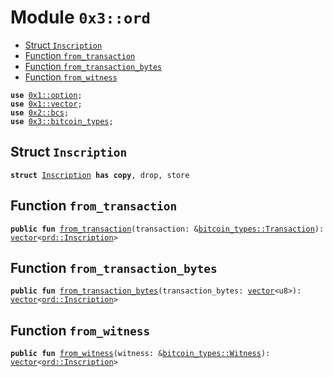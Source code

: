 
<a name="0x3_ord"></a>

# Module `0x3::ord`



-  [Struct `Inscription`](#0x3_ord_Inscription)
-  [Function `from_transaction`](#0x3_ord_from_transaction)
-  [Function `from_transaction_bytes`](#0x3_ord_from_transaction_bytes)
-  [Function `from_witness`](#0x3_ord_from_witness)


<pre><code><b>use</b> <a href="">0x1::option</a>;
<b>use</b> <a href="">0x1::vector</a>;
<b>use</b> <a href="">0x2::bcs</a>;
<b>use</b> <a href="bitcoin_types.md#0x3_bitcoin_types">0x3::bitcoin_types</a>;
</code></pre>



<a name="0x3_ord_Inscription"></a>

## Struct `Inscription`



<pre><code><b>struct</b> <a href="ord.md#0x3_ord_Inscription">Inscription</a> <b>has</b> <b>copy</b>, drop, store
</code></pre>



<a name="0x3_ord_from_transaction"></a>

## Function `from_transaction`



<pre><code><b>public</b> <b>fun</b> <a href="ord.md#0x3_ord_from_transaction">from_transaction</a>(transaction: &<a href="bitcoin_types.md#0x3_bitcoin_types_Transaction">bitcoin_types::Transaction</a>): <a href="">vector</a>&lt;<a href="ord.md#0x3_ord_Inscription">ord::Inscription</a>&gt;
</code></pre>



<a name="0x3_ord_from_transaction_bytes"></a>

## Function `from_transaction_bytes`



<pre><code><b>public</b> <b>fun</b> <a href="ord.md#0x3_ord_from_transaction_bytes">from_transaction_bytes</a>(transaction_bytes: <a href="">vector</a>&lt;u8&gt;): <a href="">vector</a>&lt;<a href="ord.md#0x3_ord_Inscription">ord::Inscription</a>&gt;
</code></pre>



<a name="0x3_ord_from_witness"></a>

## Function `from_witness`



<pre><code><b>public</b> <b>fun</b> <a href="ord.md#0x3_ord_from_witness">from_witness</a>(witness: &<a href="bitcoin_types.md#0x3_bitcoin_types_Witness">bitcoin_types::Witness</a>): <a href="">vector</a>&lt;<a href="ord.md#0x3_ord_Inscription">ord::Inscription</a>&gt;
</code></pre>

